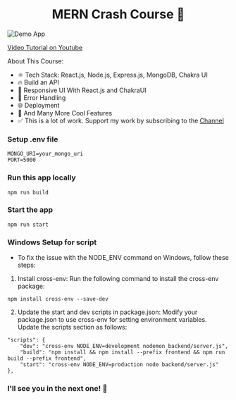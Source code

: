 <h1 align="center">MERN Crash Course 🚀</h1>

![Demo App](/frontend/public/screenshot-for-readme.png)

[Video Tutorial on Youtube](https://youtu.be/Dukz-3mS3Us)

About This Course:

-   ⚛️ Tech Stack: React.js, Node.js, Express.js, MongoDB, Chakra UI
-   🔥 Build an API
-   📱 Responsive UI With React.js and ChakraUI
-   🐞 Error Handling
-   🌐 Deployment
-   🚀 And Many More Cool Features
-   ✅ This is a lot of work. Support my work by subscribing to the [Channel](https://www.youtube.com/@asaprogrammer_)

### Setup .env file

```shell
MONGO_URI=your_mongo_uri
PORT=5000
```

### Run this app locally

```shell
npm run build
```

### Start the app

```shell
npm run start
```
### Windows Setup for script

- To fix the issue with the NODE_ENV command on Windows, follow these steps:
1. Install cross-env: Run the following command to install the cross-env package:
```
npm install cross-env --save-dev
```
2. Update the start and dev scripts in package.json: Modify your package.json to use cross-env for setting environment variables. Update the scripts section as follows:
```
"scripts": {
    "dev": "cross-env NODE_ENV=development nodemon backend/server.js",
    "build": "npm install && npm install --prefix frontend && npm run build --prefix frontend",
    "start": "cross-env NODE_ENV=production node backend/server.js"
},
```

### I'll see you in the next one! 🚀
